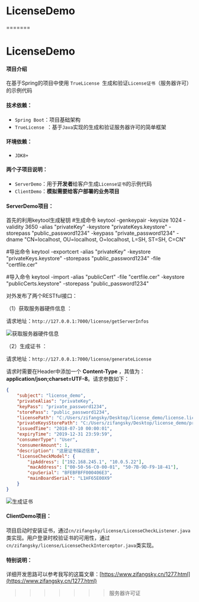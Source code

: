# LicenseDemo
=======
# LicenseDemo

#### 项目介绍
在基于Spring的项目中使用 `TrueLicense `生成和验证`License证书`（服务器许可）的示例代码

#### 技术依赖：
* `Spring Boot`：项目基础架构
* `TrueLicense `：基于`Java`实现的生成和验证服务器许可的简单框架

#### 环境依赖：
* `JDK8+`

#### 两个子项目说明： ####

- `ServerDemo`：用于**开发者**给客户生成`License证书`的示例代码
- `ClientDemo`：**模拟需要给客户部署的业务项目**

#### ServerDemo项目： ####

首先的利用keytool生成秘钥
#生成命令
keytool -genkeypair -keysize 1024 -validity 3650 -alias "privateKey" -keystore "privateKeys.keystore" -storepass "public_password1234" -keypass "private_password1234" -dname "CN=localhost, OU=localhost, O=localhost, L=SH, ST=SH, C=CN"

#导出命令
keytool -exportcert -alias "privateKey" -keystore "privateKeys.keystore" -storepass "public_password1234" -file "certfile.cer"

#导入命令
keytool -import -alias "publicCert" -file "certfile.cer" -keystore "publicCerts.keystore" -storepass "public_password1234"

对外发布了两个RESTful接口：

（1）获取服务器硬件信息 ：

请求地址：`http://127.0.0.1:7000/license/getServerInfos`

![获取服务器硬件信息](https://www.zifangsky.cn/wp-content/uploads/2018/07/20180710140711.png)

（2）生成证书 ：

请求地址：`http://127.0.0.1:7000/license/generateLicense`

请求时需要在Header中添加一个 **Content-Type** ，其值为：**application/json;charset=UTF-8**。请求参数如下： 

```json
{
	"subject": "license_demo",
	"privateAlias": "privateKey",
	"keyPass": "private_password1234",
	"storePass": "public_password1234",
	"licensePath": "C:/Users/zifangsky/Desktop/license_demo/license.lic",
	"privateKeysStorePath": "C:/Users/zifangsky/Desktop/license_demo/privateKeys.keystore",
	"issuedTime": "2018-07-10 00:00:01",
	"expiryTime": "2019-12-31 23:59:59",
	"consumerType": "User",
	"consumerAmount": 1,
	"description": "这是证书描述信息",
	"licenseCheckModel": {
		"ipAddress": ["192.168.245.1", "10.0.5.22"],
		"macAddress": ["00-50-56-C0-00-01", "50-7B-9D-F9-18-41"],
		"cpuSerial": "BFEBFBFF000406E3",
		"mainBoardSerial": "L1HF65E00X9"
	}
}
```

![生成证书](https://www.zifangsky.cn/wp-content/uploads/2018/07/20180710141528.png)

#### ClientDemo项目： ####

项目启动时安装证书，通过`cn/zifangsky/license/LicenseCheckListener.java`类实现。用户登录时校验证书的可用性，通过`cn/zifangsky/license/LicenseCheckInterceptor.java`类实现。

#### 特别说明： ####

详细开发思路可以参考我写的这篇文章：[https://www.zifangsky.cn/1277.html](https://www.zifangsky.cn/1277.html)


>>>>>>> 服务器许可证
